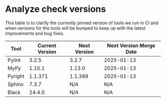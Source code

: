 # Analyze check versions

This table is to clarify the currently pinned version of tools we run in CI and when versions for the tools will be bumped to keep up with the latest improvements and bug fixes.


| Tool | Current Version | Next Version | Next Version Merge Date |
|------|-----------------|--------------|-------------------------|
Pylint | 3.2.5 | 3.2.7 | 2025-01-13 |
MyPy | 1.10.1 | 1.13.0 | 2025-01-13 |
Pyright | 1.1.371 | 1.1.389 | 2025-01-13 |
Sphinx | 7.3.7 | N/A | N/A |
Black | 24.4.0 | N/A | N/A |
